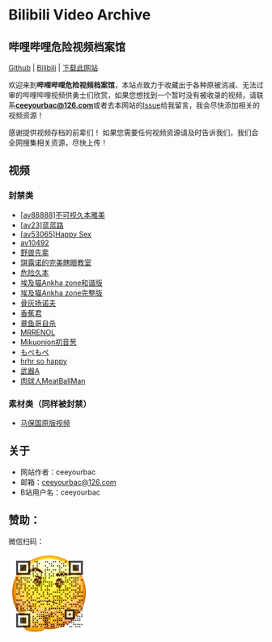 # Bilibili Video Archive

## 哔哩哔哩危险视频档案馆

[Github](https://github.com/0x1437/DangerVideo) | [Bilibili](https://space.bilibili.com/337329299) | [下载此网站](https://github.com/0x1437/DangerVideo/archive/refs/heads/main.zip)

 欢迎来到**哔哩哔哩危险视频档案馆**，本站点致力于收藏出于各种原被消减、无法过审的哔哩哔哩视频供勇士们欣赏，如果您想找到一个暂时没有被收录的视频，请联系**ceeyourbac@126.com**或者去本网站的[Issue](https://github.com/0x1437/DangerVideo/issues)给我留言，我会尽快添加相关的视频资源！

感谢提供视频存档的前辈们！ 如果您需要任何视频资源请及时告诉我们，我们会全网搜集相关资源，尽快上传！ 

## 视频
### 封禁类
- [[av88888]不可视久本雅美](videos/Invisible.mp4)
- [[av23]蓝蓝路](videos/av23.mp4)
- [[av53065]Happy Sex](Videos/happysex.mp4)
- [av10492](videos/av10492.md)
- [野兽先辈](videos/114514.mp4)
- [琪露诺的完美瞎眼教室](videos/Cirno.mp4)
- [危险久本](videos/Danger.mp4)
- [埃及猫Ankha zone和谐版](videos/Ankha.mp4)
- [埃及猫Ankha zone完整版](videos/Ankha.md)
- [骨灰扬诺夫](videos/AshesKiller.mp4)
- [香蕉君](videos/Av10492.mp4)
- [章鱼哥自杀](videos/Octopus.mp4)
- [MRRENOL](videos/MARENOL.mp4)
- [Mikuonion初音葱](videos/MIKUONION.mp4)
- [もぺもぺ](videos/Mopemope.mp4)
- [hrhr so happy](videos/Sohappy.mp4)
- [武器A](videos/WeaponA.mp4)
- [肉球人MeatBallMan](videos/meatballman.mp4)
### 素材类（同样被封禁）
- [马保国原版视频](src/Baoguo.mp4)

## 关于

- 网站作者：ceeyourbac
- 邮箱：ceeyourbac@126.com
- B站用户名：ceeyourbac
## 赞助：
微信扫码：

![qrcode](image/qrcode.png)